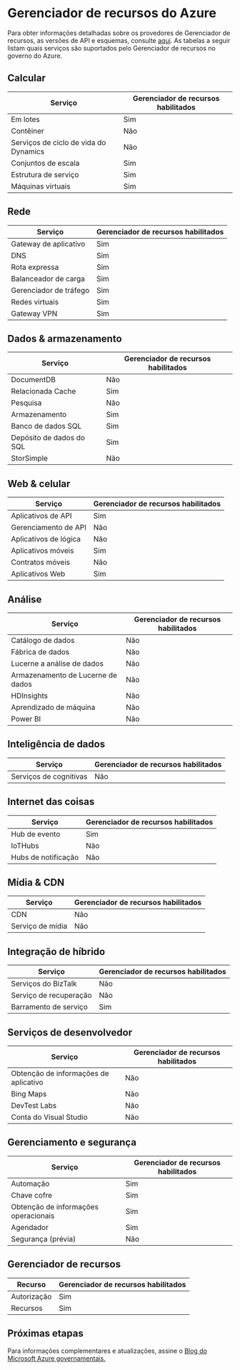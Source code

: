 <properties
    pageTitle="Documentação do governo Azure | Microsoft Azure"
    description="Isso fornece uma comparação de recursos e orientações sobre como desenvolver aplicativos para o governo do Azure."
    services="Azure-Government"
    cloud="gov" 
    documentationCenter=""
    authors="brendalee"
    manager="zakramer"
    editor=""/>

<tags
    ms.service="multiple"
    ms.devlang="na"
    ms.topic="article"
    ms.tgt_pltfrm="na"
    ms.workload="azure-government"
    ms.date="10/10/2016"
    ms.author="brendalee"/>


# <a name="azure-resource-manager"></a>Gerenciador de recursos do Azure
Para obter informações detalhadas sobre os provedores de Gerenciador de recursos, as versões de API e esquemas, consulte [aqui](../resource-manager-supported-services.md). As tabelas a seguir listam quais serviços são suportados pelo Gerenciador de recursos no governo do Azure.

## <a name="compute"></a>Calcular

| Serviço | Gerenciador de recursos habilitados |
| ------- | ------------------------ |
| Em lotes   | Sim |
|Contêiner | Não |
| Serviços de ciclo de vida do Dynamics | Não  |
| Conjuntos de escala | Sim |
| Estrutura de serviço | Sim  |
| Máquinas virtuais | Sim |

## <a name="networking"></a>Rede

| Serviço | Gerenciador de recursos habilitados |
| ------- | -------  |
| Gateway de aplicativo | Sim |
| DNS     | Sim |
| Rota expressa | Sim  |
| Balanceador de carga | Sim  |
| Gerenciador de tráfego | Sim |
| Redes virtuais | Sim|
| Gateway VPN | Sim |

## <a name="data--storage"></a>Dados & armazenamento

| Serviço | Gerenciador de recursos habilitados |
| ------- | ------- |
| DocumentDB | Não  |
| Relacionada Cache | Sim |
| Pesquisa | Não  |
| Armazenamento | Sim  |
| Banco de dados SQL | Sim |
| Depósito de dados do SQL | Sim |
| StorSimple | Não  |

## <a name="web--mobile"></a>Web & celular

| Serviço | Gerenciador de recursos habilitados |
| ------- | ------- |
| Aplicativos de API | Sim |
| Gerenciamento de API | Não  |
| Aplicativos de lógica | Não   |
| Aplicativos móveis | Sim |
| Contratos móveis | Não  |
| Aplicativos Web | Sim |

## <a name="analytics"></a>Análise

| Serviço | Gerenciador de recursos habilitados |
| ------- | -------  |
| Catálogo de dados | Não  |
| Fábrica de dados | Não |
| Lucerne a análise de dados | Não |
| Armazenamento de Lucerne de dados | Não |
| HDInsights | Não |
| Aprendizado de máquina | Não |
| Power BI | Não |

## <a name="intelligence"></a>Inteligência de dados

| Serviço | Gerenciador de recursos habilitados |
| ------- | ------- |
| Serviços de cognitivas | Não |

## <a name="internet-of-things"></a>Internet das coisas

| Serviço | Gerenciador de recursos habilitados |
| ------- | ------- |
| Hub de evento | Sim  |
| IoTHubs | Não |
| Hubs de notificação | Não |

## <a name="media--cdn"></a>Mídia & CDN

| Serviço | Gerenciador de recursos habilitados |
| ------- | ------- |
| CDN | Não |
| Serviço de mídia | Não |

## <a name="hybrid-integration"></a>Integração de híbrido

| Serviço | Gerenciador de recursos habilitados |
| ------- | ------- |
| Serviços do BizTalk | Não |
| Serviço de recuperação | Não |
| Barramento de serviço | Sim |

## <a name="developer-services"></a>Serviços de desenvolvedor

| Serviço | Gerenciador de recursos habilitados |
| ------- | ------- |
| Obtenção de informações de aplicativo | Não  |
| Bing Maps | Não  |
| DevTest Labs | Não |
| Conta do Visual Studio | Não   |

## <a name="management-and-security"></a>Gerenciamento e segurança

| Serviço | Gerenciador de recursos habilitados |
| ------- | ------- |
| Automação | Sim |
| Chave cofre | Sim |
| Obtenção de informações operacionais | Sim |
| Agendador | Sim  |
| Segurança (prévia) | Não |

## <a name="resource-manager"></a>Gerenciador de recursos

| Recurso | Gerenciador de recursos habilitados |
| ------- | ------- |
| Autorização | Sim |
| Recursos | Sim |


## <a name="next-steps"></a>Próximas etapas

Para informações complementares e atualizações, assine o <a href="https://blogs.msdn.microsoft.com/azuregov/">Blog do Microsoft Azure governamentais.</a>
